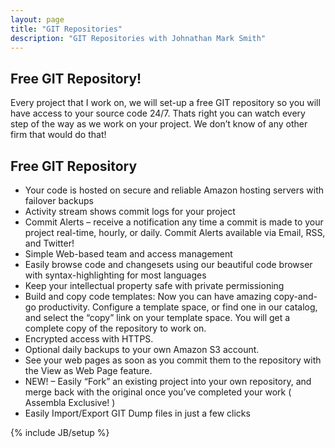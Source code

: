 ```yaml
---
layout: page
title: "GIT Repositories"
description: "GIT Repositories with Johnathan Mark Smith"
---
```

## Free GIT Repository!

Every project that I work on,  we will set-up a free GIT repository so you will have access to your source code 24/7.  Thats right you can watch every step of the way as we work  on your project.  We don’t know of any  other firm that would do that!

## Free GIT Repository

* Your code is hosted on secure and reliable Amazon hosting servers with failover backups
* Activity stream shows commit logs for your project
* Commit Alerts – receive a notification any time a commit is made to your project real-time, hourly, or daily. Commit Alerts available via Email, RSS, and Twitter!
* Simple Web-based team and access management
* Easily browse code and changesets using our beautiful code browser with syntax-highlighting for most languages
* Keep your intellectual property safe with private permissioning
* Build and copy code templates: Now you can have amazing copy-and-go productivity. Configure a template space, or find one in our catalog, and select the “copy” link on your template space. You will get a complete copy of the repository to work on.
* Encrypted access with HTTPS.
* Optional daily backups to your own Amazon S3 account.
* See your web pages as soon as you commit them to the repository with the View as Web Page feature.
* NEW! – Easily “Fork” an existing project into your own repository, and merge back with the original once you’ve completed your work ( Assembla Exclusive! )
* Easily Import/Export GIT Dump files in just a few clicks
</ul>

{% include JB/setup %}
